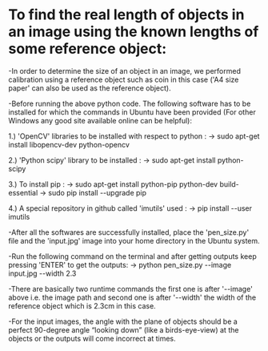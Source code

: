 # To find the real length of objects in an image using the known lengths of some reference object:

-In order to determine the size of an object in an image, we performed calibration using a reference object such as coin in this case ('A4 size paper' can also be used as the reference object).

-Before running the above python code. The following software has to be installed for which the commands in Ubuntu have been provided (For other Windows any good site available online can be helpful):

  1.) 'OpenCV' libraries to be installed with respect to python :
      -> sudo apt-get install libopencv-dev python-opencv
  
  2.) 'Python scipy' library to be installed :
      -> sudo apt-get install python-scipy
   
  3.) To install pip :
       -> sudo apt-get install python-pip python-dev build-essential
       -> sudo pip install --upgrade pip
    
  4.) A special repository in github called 'imutils' used :
      -> pip install --user imutils

-After all the softwares are successfully installed, place the 'pen_size.py' file and the 'input.jpg' image into your home directory in the Ubuntu system.

-Run the following command on the terminal and after getting outputs keep pressing 'ENTER' to get the outputs:
   -> python pen_size.py --image input.jpg --width 2.3

-There are basically two runtime commands the first one is after '--image' above i.e. the image path and second one is after '--width' the width of the reference object which is 2.3cm in this case.

-For the input images, the angle with the plane of objects should be a perfect 90-degree angle “looking down” (like a birds-eye-view) at the objects or the outputs will come incorrect at times.
